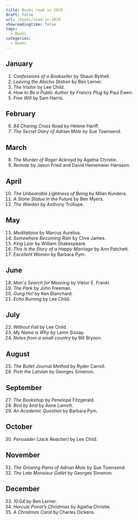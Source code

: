 ```yaml
---
title: Books read in 2020
draft: false
url: /books/read-in-2020
showreadingtime: false
tags:
  - Books
categories:
  - Books
---
```

## January

1. *Confessions of a Bookseller* by Shaun Bythell.
2. *Leaving the Atocha Station* by Ben Lerner.
3. *The Visitor* by Lee Child.
4. *How to Be a Public Author by Francis Plug* by Paul Ewen.
5. *Free Will* by Sam Harris.

## February

6. *84 Charing Cross Road* by Helene Hanff.
7. *The Secret Diary of Adrian Mole* by Sue Townsend.

## March

8. *The Murder of Roger Ackroyd* by Agatha Christie.
9. *Remote* by Jason Fried and David Heinemeier Hansson.

## April

10. *The Unbearable Lightness of Being* by Milan Kundera.
11. *A Stone Statue in the Future* by Ben Myers.
12. *The Warden* by Anthony Trollope.

## May

13. *Meditations* by Marcus Aurelius.
14. *Somewhere Becoming Rain* by Clive James.
15. *King Lear* by William Shakespeare.
16. *This Is the Story of a Happy Marriage* by Ann Patchett.
17. *Excellent Women* by Barbara Pym.

## June

18. *Man's Search for Meaning* by Viktor E. Frankl.
19. *The Park* by John Freeman.
20. *Gung Ho!* by Ken Blanchard.
21. *Echo Burning* by Lee Child.

## July

22. *Without Fail* by Lee Child.
23. *My Name is Why* by Lemn Sissay.
24. *Notes from a small country* by Bill Bryson.

## August

25. *The Bullet Journal Method* by Ryder Carroll.
26. *Pietr the Latvian* by Georges Simenon.

## September

27. *The Bookshop* by Penelope Fitzgerald.
28. *Bird by bird* by Anne Lamott.
29. *An Academic Question* by Barbara Pym.

## October

30. *Persuader (Jack Reacher)* by Lee Child.

## November

31. *The Growing Pains of Adrian Mole* by Sue Townsend.
32. *The Late Monsieur Gallet* by Georges Simenon.

## December

33. *10:04* by Ben Lerner.
34. *Hercule Poirot’s Christmas* by Agatha Christie.
35. *A Christmas Carol* by Charles Dickens.
